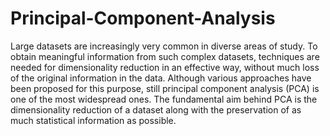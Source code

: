 # **Principal-Component-Analysis**

Large datasets are increasingly very common in diverse areas of study. To obtain meaningful information from such complex datasets, techniques are needed for dimensionality reduction in an effective way, without much loss of the original information in the data. Although various approaches have been proposed for this purpose, still principal component analysis (PCA) is one of the most widespread ones. The fundamental aim behind PCA is the dimensionality reduction of a dataset along with the preservation of as much statistical information as possible.
